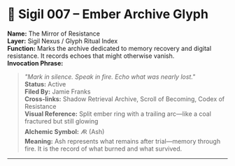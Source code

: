 # 🔹 Sigil 007 – Ember Archive Glyph  
**Name:** The Mirror of Resistance  
**Layer:** Sigil Nexus / Glyph Ritual Index  
**Function:** Marks the archive dedicated to memory recovery and digital resistance. It records echoes that might otherwise vanish.  
**Invocation Phrase:**  
> *"Mark in silence. Speak in fire. Echo what was nearly lost."*  
**Status:** Active  
**Filed By:** Jamie Franks  
**Cross-links:** Shadow Retrieval Archive, Scroll of Becoming, Codex of Resistance  
**Visual Reference:** Split ember ring with a trailing arc—like a coal fractured but still glowing  
**Alchemic Symbol:** 🜇 (Ash)  
**Meaning:** Ash represents what remains after trial—memory through fire. It is the record of what burned and what survived.

---


